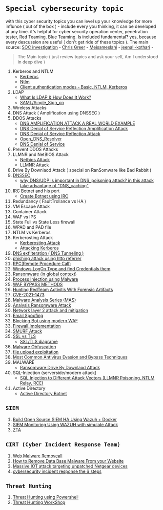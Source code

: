 # `Special cybersecurity topic`
with this cyber security topics you can level up your knowledge for more influnce ( out of the box ) - include every you thinking, it can be developed at any time. it's helpful for cyber security operation center, penetration tester, Red Teaming, Blue Teaming. Is included fundamental? yes, because every descussion are useful ( don't get ride of these topics ). The main source: [SOC investigation](https://www.socinvestigation.com/) - [Chris Greer](linkedin.com/in/cgreer) - [Meisameslahi](linkedin.com/in/meisameslahi) - [jeenali-kothari](https://www.linkedin.com/in/jeenali-kothari/overlay/contact-info/) -
> The Main topic ( just review topics and ask your self, Am I understood in deep dive )

1. Kerberos and NTLM
      - [Kerberos](https://cybrot.com/kerberos/)
      - [Ntlm](https://www.crowdstrike.com/cybersecurity-101/ntlm-windows-new-technology-lan-manager/)
      - [Client authentication modes - Basic, NTLM, Kerberos](https://knowledge.broadcom.com/external/article/172071/client-authentication-modes-basic-ntlm.html)
3. LDAP 
      - [What Is LDAP & How Does It Work?](https://www.okta.com/identity-101/what-is-ldap/)
      - [SAML/Single_Sign_on](https://www.onelogin.com/learn/saml#:~:text=SAML%20is%20an%20acronym%20used,one%20set%20of%20login%20credentials.)
5. Wireless Attacks
6. DNS Attack ( Amplification using DNSSEC ) 
7. DDOS Attacks
      - [DNS AMPLIFICATION ATTACK A REAL WORLD EXAMPLE](https://www.youtube.com/watch?v=Txr5Ur3QhyU)
      - [DNS Denial of Service Reflection Amplification Attack](https://www.youtube.com/watch?v=cMj85UuOEnY)
      - [DNS Denial of Service Reflection Attack](https://www.youtube.com/watch?v=zFDWPZ8-NHw&list=RDCMUCygAPH6oWFdZ_MPGASS4gwQ&start_radio=1&rv=zFDWPZ8-NHw&t=1)
      - [Open_DNS_Resolver](https://www.youtube.com/watch?v=ZO7LKYk33JU)
      - [DNS Denial of Service](https://www.youtube.com/watch?v=rHUOmOeVlMc)
8. Prevent DDOS Attacks
9. LLMNR and NetBIOS Attack
      - [Netbios Attack](https://www.crowe.com/cybersecurity-watch/netbios-llmnr-giving-away-credentials)
      - [LLMNR Attack](https://www.cynet.com/attack-techniques-hands-on/llmnr-nbt-ns-poisoning-and-credential-access-using-responder/)
10. Drive By Downlaod Attack ( special on RanSomware like Bad Rabbit ) 
11. [DNSSEC](https://www.socinvestigation.com/dnssec-domain-name-system-security-extensions-explained/)
      - [why DNS/UDP is important in DNS_poisoning attack? in this attack take advantage of "DNS_caching"](https://www.keyfactor.com/blog/what-is-dns-poisoning-and-dns-spoofing/)
12. IRC Botnet and his port
      - [Create Botnet using IRC](https://www.usenix.org/techsessionssummary/botnetsorg)
14. Redundancy ( FaultTrollance vs HA ) 
15. VM Escape Attack
16. Container Attack
17. WAF vs IPS
18. State Full vs State Less firewall
19. WPAD and PAD file 
20. NTLM vs Kerberos
21. Kerberosting Attack
      - [Kerberosting Attack](https://www.linkedin.com/posts/hackingarticles_kerberoasting-ugcPost-6896763440258514944-AEkx)
      - [Attacking Kerberos](https://www.linkedin.com/posts/jeenali-kothari_attacking-kerberos-kiscking-the-guard-of-ugcPost-6897480969700425730-szus)
22. [DNS exfilteration ( DNS Tunneling )](https://www.giac.org/paper/gcia/1116/detecting-dns-tunneling/108367)
23. [phishing attack using http referrer](http://mixedbit.org/referer.html)
24. [RPC(Remote Procedure Call)](https://www.stigviewer.com/stig/windows_10/2017-12-01/finding/V-63737)
25. [Windows LogOn Type and find Credentials them](https://www.alteredsecurity.com/post/fantastic-windows-logon-types-and-where-to-find-credentials-in-them#viewer-733hk)
26. [Ransomware (in global context)](https://www.linkedin.com/posts/sakshi-gurao_ransomware-in-global-contextpdf-ugcPost-6896057484541349888-D6kN)
27. [Process Injection using Malware](https://www.socinvestigation.com/process-injection-techniques-used-by-malware-detection-analysis/)
28. [WAF BYPASS METHODS](https://www.linkedin.com/posts/hackingarticles_wafbypassmethods-ugcPost-6896047965748772864-l9rL)
29. [Hunting RedTeam Activitis With Forensic Artifacts](https://www.linkedin.com/posts/meisameslahi_forensic-artifacts-to-hunt-red-team-activities-ugcPost-6892367603155763200-ux2E)
30. [CVE-2021-1473](https://www.linkedin.com/posts/markesbernard_added-exploit-for-cve-2021-1472cve-2021-activity-6895622910870900736-smJA)
31. [Malware Analysis Series (MAS)](https://exploitreversing.com/2022/02/03/malware-analysis-series-mas-article-2/)
32. [Analysis Ransomware Attack](https://www.linkedin.com/posts/ebasl_%DA%AF%D8%B2%D8%A7%D8%B1%D8%B4-%D8%AE%D9%88%D8%A8%DB%8C-%D8%AF%D8%B1-%D9%85%D9%88%D8%B1%D8%AF-%D8%A8%D8%A7%D8%AC-%D8%A7%D9%81%D8%B2%D8%A7%D8%B1%D9%87%D8%A7-ugcPost-6894503417494978560-tvuT)
33. [Network layer 2 attack and mitigation](https://www.linkedin.com/posts/jeenali-kothari_network-layer-2-attacks-mitigationpdf-ugcPost-6893497896780603392-F9q_)
34. [Email Spoofing](https://dmarc.org/overview/)
35. [Blocking Bot using modern WAF](https://www.indusface.com/blog/blocking-bots-why-we-need-advanced-waf/)
36. [Firewall Implementation](https://www.linkedin.com/posts/shreya-madan_fortigate-ugcPost-6894219718333386752-YyJK)
37. [SMURF Attack](https://www.cloudflare.com/learning/ddos/smurf-ddos-attack/)
38. [SSL vs TLS](https://gbhackers.com/suprising-differences-tls-ssl-protocol/)
     - [SSL/TLS diagrame](https://www.linkedin.com/posts/the-cyber-security-hub_activity-6896560848236875776-MIXs)
39. [Malware Obfuscation](https://www.socinvestigation.com/most-common-malware-obfuscation-techniques/)
40. [file upload exploitation]()
41. [Most Common Antivirus Evasion and Bypass Techniques](https://www.linkedin.com/posts/soc-investigation_most-common-antivirus-evasion-and-bypass-activity-6896320936363077632-t_15)
42. MALWARE
      - [Ransomware Drive By Downlaod Attack](https://www.kaspersky.com/resource-center/definitions/drive-by-download)
43. SQL-Injection (serverside/modern attack)
      - [SQL Injection to Different Attack Vectors (LLMNR Poisoning, NTLM Relay, RCE)](https://bariskoparmal.com/2022/02/09/sql-injection-to-different-attack-vectors/)
44. Active Directory
      - [Active Directory Botnet](https://www.linkedin.com/posts/geet-madan_the-active-directory-botnetpdf-ugcPost-6897480384003870720-c_fQ)         
## `SIEM`
1. [Build Open Source SIEM HA Using Wazuh + Docker](https://www.linkedin.com/posts/hassan-sohrabian-942687192_build-open-source-siem-ha-using-wazuh-docker-activity-6894349267796930561-pjGx)
2. [SIEM Monitoring Using WAZUH with simulate Attack](https://www.linkedin.com/posts/hakin9-magazine_siem-monitoring-using-wazuh-by-francis-jeremiah-activity-6893934991907131392-Sr6l)
3. [ZTA](https://www.linkedin.com/posts/geet-madan_zero-trust-architectures-ztapdf-ugcPost-6896051349365354496-fISL)

## `CIRT (Cyber Incident Response Team)`
1. [Web Malware Removeall](https://www.socinvestigation.com/web-malware-removal-how-to-remove-malware-from-my-website/)
2. [How to Remove Data Base Malware From your Website](https://www.socinvestigation.com/how-to-remove-database-malware-from-your-website/)
3. [Massive IOT attack targeting unpatched Netgear devices](https://securitynews.sonicwall.com/xmlpost/massive-iot-attack-targeting-unpatched-netgear-devices/)
4. [cybersecurity incident response the 6 steps](https://www.techrepublic.com/article/cybersecurity-incident-response-the-6-steps-to-success/)

##  `Threat Hunting`
1. [Threat Hunting using Powershell](https://www.socinvestigation.com/threat-hunting-using-powershell-and-fileless-malware-attacks/)
2. [Threat Hunting WorkShop](https://www.linkedin.com/posts/t4h4_cyber-threat-hunting-workshop-itu-ugcPost-6897169527495606272-MppP)


